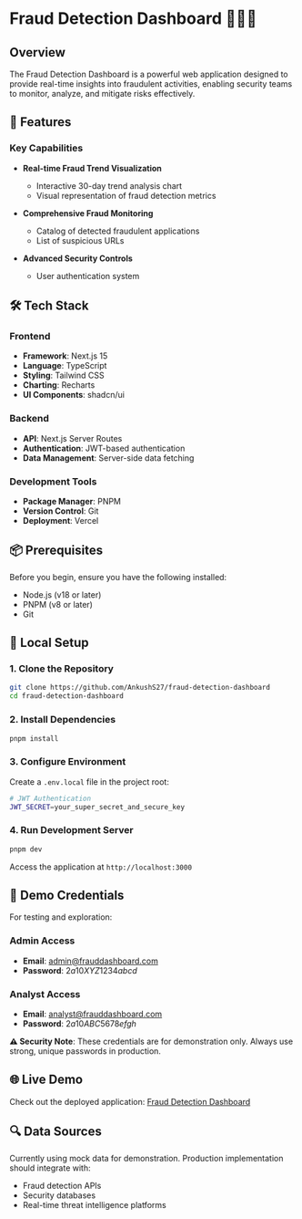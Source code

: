 # Fraud Detection Dashboard 🕵️‍♀️🚨

## Overview

The Fraud Detection Dashboard is a powerful web application designed to provide real-time insights into fraudulent activities, enabling security teams to monitor, analyze, and mitigate risks effectively.

## 🌟 Features

### Key Capabilities

- **Real-time Fraud Trend Visualization**

  - Interactive 30-day trend analysis chart
  - Visual representation of fraud detection metrics

- **Comprehensive Fraud Monitoring**

  - Catalog of detected fraudulent applications
  - List of suspicious URLs

- **Advanced Security Controls**
  - User authentication system

## 🛠 Tech Stack

### Frontend

- **Framework**: Next.js 15
- **Language**: TypeScript
- **Styling**: Tailwind CSS
- **Charting**: Recharts
- **UI Components**: shadcn/ui

### Backend

- **API**: Next.js Server Routes
- **Authentication**: JWT-based authentication
- **Data Management**: Server-side data fetching

### Development Tools

- **Package Manager**: PNPM
- **Version Control**: Git
- **Deployment**: Vercel

## 📦 Prerequisites

Before you begin, ensure you have the following installed:

- Node.js (v18 or later)
- PNPM (v8 or later)
- Git

## 🚀 Local Setup

### 1. Clone the Repository

```bash
git clone https://github.com/AnkushS27/fraud-detection-dashboard
cd fraud-detection-dashboard
```

### 2. Install Dependencies

```bash
pnpm install
```

### 3. Configure Environment

Create a `.env.local` file in the project root:

```bash
# JWT Authentication
JWT_SECRET=your_super_secret_and_secure_key

```

### 4. Run Development Server

```bash
pnpm dev
```

Access the application at `http://localhost:3000`

## 🔐 Demo Credentials

For testing and exploration:

### Admin Access

- **Email**: admin@frauddashboard.com
- **Password**: $2a$10$XYZ1234abcd$

### Analyst Access

- **Email**: analyst@frauddashboard.com
- **Password**: $2a$10$ABC5678efgh$

**⚠️ Security Note**: These credentials are for demonstration only. Always use strong, unique passwords in production.

## 🌐 Live Demo

Check out the deployed application:
[Fraud Detection Dashboard](https://fraud-detection-dashboard-navy.vercel.app/)

## 🔍 Data Sources

Currently using mock data for demonstration. Production implementation should integrate with:

- Fraud detection APIs
- Security databases
- Real-time threat intelligence platforms
